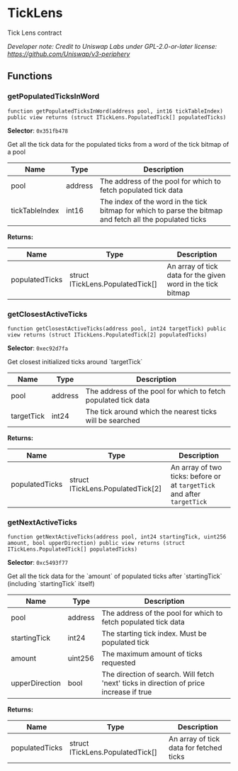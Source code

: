 

# TickLens


Tick Lens contract



*Developer note: Credit to Uniswap Labs under GPL-2.0-or-later license:
https://github.com/Uniswap/v3-periphery*


## Functions
### getPopulatedTicksInWord

```solidity
function getPopulatedTicksInWord(address pool, int16 tickTableIndex) public view returns (struct ITickLens.PopulatedTick[] populatedTicks)
```
**Selector**: `0x351fb478`

Get all the tick data for the populated ticks from a word of the tick bitmap of a pool

| Name | Type | Description |
| ---- | ---- | ----------- |
| pool | address | The address of the pool for which to fetch populated tick data |
| tickTableIndex | int16 | The index of the word in the tick bitmap for which to parse the bitmap and fetch all the populated ticks |

**Returns:**

| Name | Type | Description |
| ---- | ---- | ----------- |
| populatedTicks | struct ITickLens.PopulatedTick[] | An array of tick data for the given word in the tick bitmap |

### getClosestActiveTicks

```solidity
function getClosestActiveTicks(address pool, int24 targetTick) public view returns (struct ITickLens.PopulatedTick[2] populatedTicks)
```
**Selector**: `0xec92d7fa`

Get closest initialized ticks around &#x60;targetTick&#x60;

| Name | Type | Description |
| ---- | ---- | ----------- |
| pool | address | The address of the pool for which to fetch populated tick data |
| targetTick | int24 | The tick around which the nearest ticks will be searched |

**Returns:**

| Name | Type | Description |
| ---- | ---- | ----------- |
| populatedTicks | struct ITickLens.PopulatedTick[2] | An array of two ticks: before or at `targetTick` and after `targetTick` |

### getNextActiveTicks

```solidity
function getNextActiveTicks(address pool, int24 startingTick, uint256 amount, bool upperDirection) public view returns (struct ITickLens.PopulatedTick[] populatedTicks)
```
**Selector**: `0xc5493f77`

Get all the tick data for the &#x60;amount&#x60; of populated ticks after &#x60;startingTick&#x60; (including &#x60;startingTick&#x60; itself)

| Name | Type | Description |
| ---- | ---- | ----------- |
| pool | address | The address of the pool for which to fetch populated tick data |
| startingTick | int24 | The starting tick index. Must be populated tick |
| amount | uint256 | The maximum amount of ticks requested |
| upperDirection | bool | The direction of search. Will fetch 'next' ticks in direction of price increase if true |

**Returns:**

| Name | Type | Description |
| ---- | ---- | ----------- |
| populatedTicks | struct ITickLens.PopulatedTick[] | An array of tick data for fetched ticks |

